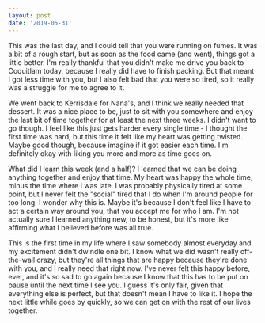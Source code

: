 ```yaml
---
layout: post
date: '2019-05-31'
---
```


This was the last day, and I could tell that you were running on fumes. It was a bit of a rough start, but as soon as the food came (and went), things got a little better. I'm really thankful that you didn't make me drive you back to Coquitlam today, because I really did have to finish packing. But that meant I got less time with you, but I also felt bad that you were so tired, so it really was a struggle for me to agree to it.

We went back to Kerrisdale for Nana's, and I think we really needed that dessert. It was a nice place to be, just to sit with you somewhere and enjoy the last bit of time together for at least the next three weeks. I didn't want to go though. I feel like this just gets harder every single time - I thought the first time was hard, but this time it felt like my heart was getting twisted. Maybe good though, because imagine if it got easier each time. I'm definitely okay with liking you more and more as time goes on.

What did I learn this week (and a half)? I learned that we can be doing anything together and enjoy that time. My heart was happy the whole time, minus the time where I was late. I was probably physically tired at some point, but I never felt the "social" tired that I do when I'm around people for too long. I wonder why this is. Maybe it's because I don't feel like I have to act a certain way around you, that you accept me for who I am. I'm not actually sure I learned anything new, to be honest, but it's more like affirming what I believed before was all true.

This is the first time in my life where I saw somebody almost everyday and my excitement didn't dwindle one bit. I know what we did wasn't really off-the-wall crazy, but they're all things that are happy because they're done with you, and I really need that right now. I've never felt this happy before, ever, and it's so sad to go again because I know that this has to be put on pause until the next time I see you. I guess it's only fair, given that everything else is perfect, but that doesn't mean I have to like it. I hope the next little while goes by quickly, so we can get on with the rest of our lives together.